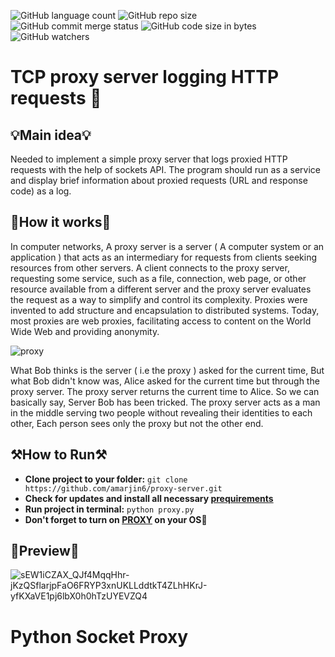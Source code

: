 ![GitHub language count](https://img.shields.io/github/languages/count/amarjin6/proxy-server?logo=python&logoColor=green)
![GitHub repo size](https://img.shields.io/github/repo-size/amarjin6/proxy-server?color=yellow&logo=gitbook)
![GitHub commit merge status](https://img.shields.io/github/commit-status/amarjin6/proxy-server/master/3889565181dc7a5634295efdc7cfb1aa111ee332?color=purple&logo=pypi)
![GitHub code size in bytes](https://img.shields.io/github/languages/code-size/amarjin6/proxy-server?color=gree&logo=Stackbit&logoColor=orange)
![GitHub watchers](https://img.shields.io/github/watchers/amarjin6/proxy-server?logo=wechat)

# TCP proxy server logging HTTP requests 🎲

## 💡**Main idea**💡
Needed to implement a simple proxy server that logs proxied HTTP requests with the help of sockets API. The program should run as a service and display brief information about proxied requests (URL and response code) as a log.

## 📰**How it works**📰
In computer networks, A proxy server is a server ( A computer system or an application ) that acts as an intermediary for requests from clients seeking resources from other servers. A client connects to the proxy server, requesting some service, such as a file, connection, web page, or other resource available from a different server and the proxy server evaluates the request as a way to simplify and control its complexity. Proxies were invented to add structure and encapsulation to distributed
systems. Today, most proxies are web proxies, facilitating access to content on the World Wide Web and providing anonymity.

![proxy](https://user-images.githubusercontent.com/86531927/166940552-98bf7900-d6af-4972-94ff-be19f5e1410c.jpg)

What Bob thinks is the server ( i.e the proxy ) asked for the current time, But what Bob didn't know was, Alice asked for the current time but through the proxy server. The proxy server returns the current time to Alice. So we can basically say, Server Bob has been tricked. The proxy server acts as a man in the middle serving two people without revealing their identities to each other, Each person sees only the proxy but not the other end.

## ⚒️**How to Run**⚒️
* **Clone project to your folder:** `git clone https://github.com/amarjin6/proxy-server.git`
* **Check for updates and install all necessary [prequirements](https://github.com/amarjin6/proxy-server/blob/master/requirements.txt)**
* **Run project in terminal:** `python proxy.py`
* **Don't forget to turn on [PROXY](https://www.ibm.com/docs/sk/odmoc?topic=services-connecting-proxy-server) on your OS**🔌

## 🥽**Preview**🥽
![sEW1iCZAX_QJf4MqqHhr-jKzQSflarjpFaO6FRYP3xnUKLLddtkT4ZLhHKrJ-yfKXaVE1pj6lbX0h0hTzUYEVZQ4](https://user-images.githubusercontent.com/86531927/166939154-630ed03e-47af-44a8-97fc-322179485fb0.jpg)

# Python Socket Proxy

